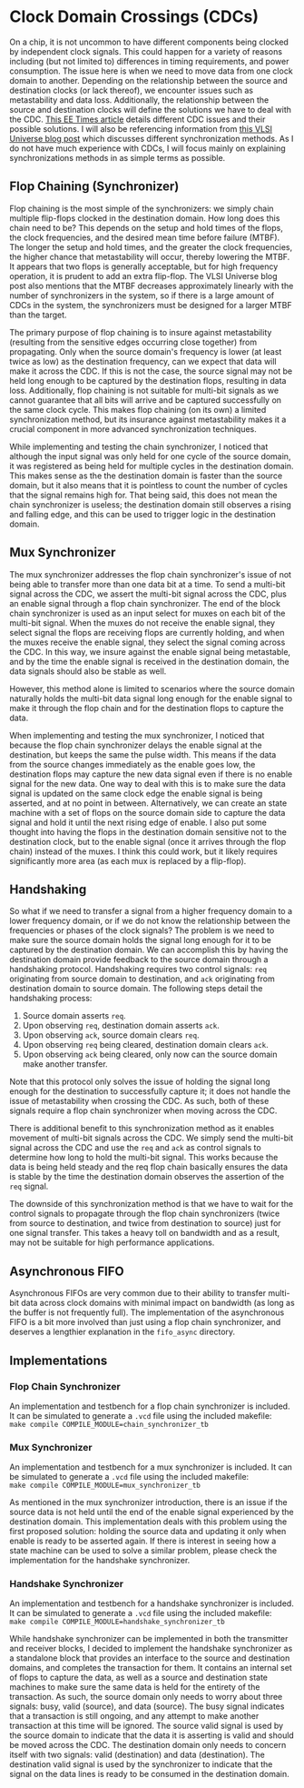 # Clock Domain Crossings (CDCs)
On a chip, it is not uncommon to have different components being clocked by independent clock signals. This could happen for a variety of reasons including (but not limited to) differences in timing requirements, and power consumption. The issue here is when we need to move data from one clock domain to another. Depending on the relationship between the source and destination clocks (or lack thereof), we encounter issues such as metastability and data loss. Additionally, the relationship between the source and destination clocks will define the solutions we have to deal with the CDC. [This EE Times article](https://www.eetimes.com/understanding-clock-domain-crossing-issues/) details different CDC issues and their possible solutions. I will also be referencing information from [this VLSI Universe blog post](https://vlsiuniverse.blogspot.com/2013/09/synchronization-schemes.html) which discusses different synchronization methods. As I do not have much experience with CDCs, I will focus mainly on explaining synchronizations methods in as simple terms as possible. 

## Flop Chaining (Synchronizer)
Flop chaining is the most simple of the synchronizers: we simply chain multiple flip-flops clocked in the destination domain. How long does this chain need to be? This depends on the setup and hold times of the flops, the clock frequencies, and the desired mean time before failure (MTBF). The longer the setup and hold times, and the greater the clock frequencies, the higher chance that metastability will occur, thereby lowering the MTBF. It appears that two flops is generally acceptable, but for high frequency operation, it is prudent to add an extra flip-flop. The VLSI Universe blog post also mentions that the MTBF decreases approximately linearly with the number of synchronizers in the system, so if there is a large amount of CDCs in the system, the synchronizers must be designed for a larger MTBF than the target.

The primary purpose of flop chaining is to insure against metastability (resulting from the sensitive edges occurring close together) from propagating. Only when the source domain's frequency is lower (at least twice as low) as the destination frequency, can we expect that data will make it across the CDC. If this is not the case, the source signal may not be held long enough to be captured by the destination flops, resulting in data loss. Additionally, flop chaining is not suitable for multi-bit signals as we cannot guarantee that all bits will arrive and be captured successfully on the same clock cycle. This makes flop chaining (on its own) a limited synchronization method, but its insurance against metastability makes it a crucial component in more advanced synchronization techniques.

While implementing and testing the chain synchronizer, I noticed that although the input signal was only held for one cycle of the source domain, it was registered as being held for multiple cycles in the destination domain. This makes sense as the the destination domain is faster than the source domain, but it also means that it is pointless to count the number of cycles that the signal remains high for. That being said, this does not mean the chain synchronizer is useless; the destination domain still observes a rising and falling edge, and this can be used to trigger logic in the destination domain.

## Mux Synchronizer
The mux synchronizer addresses the flop chain synchronizer's issue of not being able to transfer more than one data bit at a time. To send a multi-bit signal across the CDC, we assert the multi-bit signal across the CDC, plus an enable signal through a flop chain synchronizer. The end of the block chain synchronizer is used as an input select for muxes on each bit of the multi-bit signal. When the muxes do not receive the enable signal, they select signal the flops are receiving flops are currently holding, and when the muxes receive the enable signal, they select the signal coming across the CDC. In this way, we insure against the enable signal being metastable, and by the time the enable signal is received in the destination domain, the data signals should also be stable as well.

However, this method alone is limited to scenarios where the source domain naturally holds the multi-bit data signal long enough for the enable signal to make it through the flop chain and for the destination flops to capture the data.

When implementing and testing the mux synchronizer, I noticed that because the flop chain synchronizer delays the enable signal at the destination, but keeps the same the pulse width. This means if the data from the source changes immediately as the enable goes low, the destination flops may capture the new data signal even if there is no enable signal for the new data. One way to deal with this is to make sure the data signal is updated on the same clock edge the enable signal is being asserted, and at no point in between. Alternatively, we can create an state machine with a set of flops on the source domain side to capture the data signal and hold it until the next rising edge of enable. I also put some thought into having the flops in the destination domain sensitive not to the destination clock, but to the enable signal (once it arrives through the flop chain) instead of the muxes. I think this could work, but it likely requires significantly more area (as each mux is replaced by a flip-flop).

## Handshaking
So what if we need to transfer a signal from a higher frequency domain to a lower frequency domain, or if we do not know the relationship between the frequencies or phases of the clock signals? The problem is we need to make sure the source domain holds the signal long enough for it to be captured by the destination domain. We can accomplish this by having the destination domain provide feedback to the source domain through a handshaking protocol. Handshaking requires two control signals: `req` originating from source domain to destination, and `ack` originating from destination domain to source domain. The following steps detail the handshaking process:

1. Source domain asserts `req`.
2. Upon observing `req`, destination domain asserts `ack`.
3. Upon observing `ack`, source domain clears `req`.
4. Upon observing `req` being cleared, destination domain clears `ack`.
5. Upon observing `ack` being cleared, only now can the source domain make another transfer.

Note that this protocol only solves the issue of holding the signal long enough for the destination to successfully capture it; it does not handle the issue of metastability when crossing the CDC. As such, both of these signals require a flop chain synchronizer when moving across the CDC.

There is additional benefit to this synchronization method as it enables movement of multi-bit signals across the CDC. We simply send the multi-bit signal across the CDC and use the `req` and `ack` as control signals to determine how long to hold the multi-bit signal. This works because the data is being held steady and the req flop chain basically ensures the data is stable by the time the destination domain observes the assertion of the `req` signal.

The downside of this synchronization method is that we have to wait for the control signals to propagate through the flop chain synchronizers (twice from source to destination, and twice from destination to source) just for one signal transfer. This takes a heavy toll on bandwidth and as a result, may not be suitable for high performance applications.

## Asynchronous FIFO
Asynchronous FIFOs are very common due to their ability to transfer multi-bit data across clock domains with minimal impact on bandwidth (as long as the buffer is not frequently full). The implementation of the asynchronous FIFO is a bit more involved than just using a flop chain synchronizer, and deserves a lengthier explanation in the `fifo_async` directory.

## Implementations
### Flop Chain Synchronizer
An implementation and testbench for a flop chain synchronizer is included. It can be simulated to generate a `.vcd` file using the included makefile:  
`make compile COMPILE_MODULE=chain_synchronizer_tb`

### Mux Synchronizer
An implementation and testbench for a mux synchronizer is included. It can be simulated to generate a `.vcd` file using the included makefile:  
`make compile COMPILE_MODULE=mux_synchronizer_tb`

As mentioned in the mux synchronizer introduction, there is an issue if the source data is not held until the end of the enable signal experienced by the destination domain. This implementation deals with this problem using the first proposed solution: holding the source data and updating it only when enable is ready to be asserted again. If there is interest in seeing how a state machine can be used to solve a similar problem, please check the implementation for the handshake synchronizer.

### Handshake Synchronizer
An implementation and testbench for a handshake synchronizer is included. It can be simulated to generate a `.vcd` file using the included makefile:  
`make compile COMPILE_MODULE=handshake_synchronizer_tb`

While handshake synchronizer can be implemented in both the transmitter and receiver blocks, I decided to implement the handshake synchronizer as a standalone block that provides an interface to the source and destination domains, and completes the transaction for them. It contains an internal set of flops to capture the data, as well as a source and destination state machines to make sure the same data is held for the entirety of the transaction. As such, the source domain only needs to worry about three signals: busy, valid (source), and data (source). The busy signal indicates that a transaction is still ongoing, and any attempt to make another transaction at this time will be ignored. The source valid signal is used by the source domain to indicate that the data it is asserting is valid and should be moved across the CDC. The destination domain only needs to concern itself with two signals: valid (destination) and data (destination). The destination valid signal is used by the synchronizer to indicate that the signal on the data lines is ready to be consumed in the destination domain.
